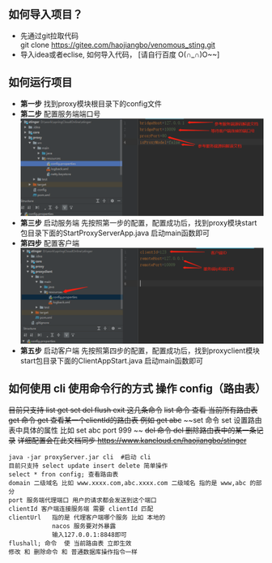 
##  如何导入项目？
* 先通过git拉取代码  
git clone https://gitee.com/haojiangbo/venomous_sting.git 
* 导入idea或者eclise, 如何导入代码， [请自行百度 O(∩_∩)O~~]
## 如何运行项目


* **第一步** 找到proxy模块根目录下的config文件
* **第二步** 配置服务端端口号
![](images/508c479ec1463fb999635899bc27209.png)
* **第三步** 启动服务端
先按照第一步的配置，配置成功后，找到proxy模块start包目录下面的StartProxyServerApp.java 启动main函数即可
* **第四步** 配置客户端
![](images/0be0000f922d48e7f79f23aec35ba82.png)
* **第五步** 启动客户端
先按照第四步的配置，配置成功后，找到proxyclient模块start包目录下面的ClientAppStart.java 启动main函数即可

## 如何使用 cli  使用命令行的方式 操作 config（路由表）
~~目前只支持 list  get set del  flush exit 这几条命令~~
~~list 命令 查看 当前所有路由表~~
~~get 命令  get <clientId> 查看某一个clientId的路由表 例如   get abc~~
~~set 命令  set <clientId> <field> <value>  设置路由表中具体的属性 比如 set abc port  999 ~~
~~del 命令  del <clientId> 删除路由表中的某一条记录~~
~~详细配置会在此文档同步
https://www.kancloud.cn/haojiangbo/stinger~~
```
java -jar proxyServer.jar cli  #启动 cli
目前只支持 select update insert delete 简单操作
select * fron config; 查看路由表
domain 二级域名 比如 www.xxxx.com,abc.xxxx.com 二级域名 指的是 www,abc 的部分
port 服务端代理端口 用户的请求都会发送到这个端口
clientId 客户端连接服务端 需要 clientId 匹配
clientUrl   指的是 代理客户端哪个服务 比如 本地的 
            nacos 服务要对外暴露  
            输入127.0.0.1:8848即可
flushall; 命令  使 当前路由表 立即生效
修改 和 删除命令 和 普通数据库操作指令一样
```

 
